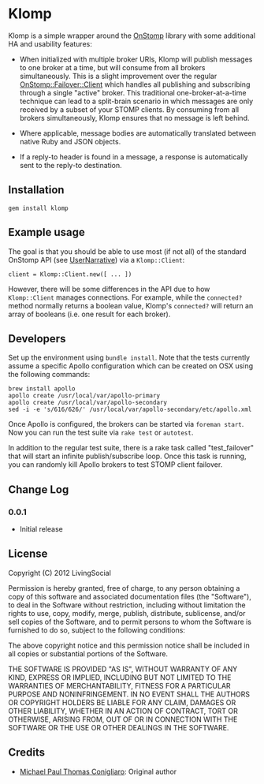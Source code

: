 # Klomp

Klomp is a simple wrapper around the [OnStomp](https://github.com/meadvillerb/onstomp/)
library with some additional HA and usability features:

* When initialized with multiple broker URIs, Klomp will publish messages to
one broker at a time, but will consume from all brokers simultaneously. This is
a slight improvement over the regular [OnStomp::Failover::Client](http://mdvlrb.com/onstomp/OnStomp/Failover/Client.html)
which handles all publishing and subscribing through a single "active" broker.
This traditional one-broker-at-a-time technique can lead to a split-brain
scenario in which messages are only received by a subset of your STOMP clients.
By consuming from all brokers simultaneously, Klomp ensures that no message is
left behind.

* Where applicable, message bodies are automatically translated between native
Ruby and JSON objects.

* If a reply-to header is found in a message, a response is automatically
sent to the reply-to destination.

## Installation

    gem install klomp

## Example usage

The goal is that you should be able to use most (if not all) of the standard
OnStomp API (see [UserNarrative](https://github.com/meadvillerb/onstomp/blob/master/extra_doc/UserNarrative.md))
via a `Klomp::Client`:

    client = Klomp::Client.new([ ... ])

However, there will be some differences in the API due to how `Klomp::Client`
manages connections. For example, while the `connected?` method normally
returns a boolean value, Klomp's `connected?` will return an array of booleans
(i.e. one result for each broker).

## Developers

Set up the environment using `bundle install`. Note that the tests currently
assume a specific Apollo configuration which can be created on OSX using the
following commands:

    brew install apollo
    apollo create /usr/local/var/apollo-primary
    apollo create /usr/local/var/apollo-secondary
    sed -i -e 's/616/626/' /usr/local/var/apollo-secondary/etc/apollo.xml

Once Apollo is configured, the brokers can be started via `foreman start`. Now
you can run the test suite via `rake test` or `autotest`.

In addition to the regular test suite, there is a rake task called
"test_failover" that will start an infinite publish/subscribe loop. Once this
task is running, you can randomly kill Apollo brokers to test STOMP client
failover.

## Change Log

### 0.0.1

* Initial release

## License

Copyright (C) 2012 LivingSocial

Permission is hereby granted, free of charge, to any person obtaining a copy of
this software and associated documentation files (the "Software"), to deal in
the Software without restriction, including without limitation the rights to
use, copy, modify, merge, publish, distribute, sublicense, and/or sell copies
of the Software, and to permit persons to whom the Software is furnished to do
so, subject to the following conditions:

The above copyright notice and this permission notice shall be included in all
copies or substantial portions of the Software.

THE SOFTWARE IS PROVIDED "AS IS", WITHOUT WARRANTY OF ANY KIND, EXPRESS OR
IMPLIED, INCLUDING BUT NOT LIMITED TO THE WARRANTIES OF MERCHANTABILITY,
FITNESS FOR A PARTICULAR PURPOSE AND NONINFRINGEMENT. IN NO EVENT SHALL THE
AUTHORS OR COPYRIGHT HOLDERS BE LIABLE FOR ANY CLAIM, DAMAGES OR OTHER
LIABILITY, WHETHER IN AN ACTION OF CONTRACT, TORT OR OTHERWISE, ARISING FROM,
OUT OF OR IN CONNECTION WITH THE SOFTWARE OR THE USE OR OTHER DEALINGS IN THE
SOFTWARE.

## Credits

* [Michael Paul Thomas Conigliaro](http://conigliaro.org): Original author
